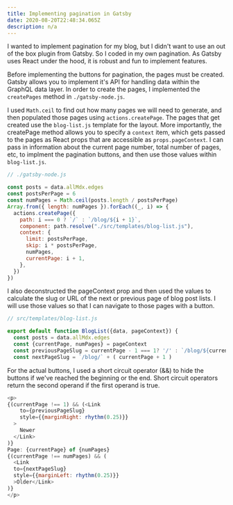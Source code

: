 ```yaml
---
title: Implementing pagination in Gatsby
date: 2020-08-20T22:48:34.065Z
description: n/a
---
```

I wanted to implement pagination for my blog, but I didn't want to use an out of the box plugin from Gatsby. So I coded in my own pagination. As Gatsby uses React under the hood, it is robust and fun to implement features.

Before implementing the buttons for pagination, the pages must be created. Gatsby allows you to implement it's API for handling data within the GraphQL data layer. In order to create the pages, I implemented the `createPages` method in `./gatsby-node.js`.  

I used `Math.ceil` to find out how many pages we will need to generate, and then populated those pages using `actions.createPage`. The pages that get created use the `blog-list.js` template for the layout. More importantly, the createPage method allows you to specify a `context` item, which gets passed to the pages as React props that are accessible as `props.pageContext`. I can pass in information about the current page number, total number of pages, etc, to implment the pagination buttons, and then use those values within `blog-list.js`. 

```javascript
// ./gatsby-node.js

const posts = data.allMdx.edges
const postsPerPage = 6
const numPages = Math.ceil(posts.length / postsPerPage)
Array.from({ length: numPages }).forEach((_, i) => {
  actions.createPage({
    path: i === 0 ? `/` : `/blog/${i + 1}`,
    component: path.resolve("./src/templates/blog-list.js"),
    context: {
      limit: postsPerPage,
      skip: i * postsPerPage,
      numPages,
      currentPage: i + 1,
    },
  })
})
```

I also deconstructed the pageContext prop and then used the values to calculate the slug or URL of the next or previous page of blog post lists.  I will use those values so that I can navigate to those pages with a button.

```javascript
// src/templates/blog-list.js

export default function BlogList({data, pageContext}) {
  const posts = data.allMdx.edges
  const {currentPage, numPages} = pageContext
  const previousPageSlug = currentPage - 1 === 1? '/' : `/blog/${currentPage - 1}`
  const nextPageSlug = `/blog/` + ( currentPage + 1 )
```

For the actual buttons, I used a short circuit operator (&&) to hide the buttons if we've reached the beginning or the end. Short circuit operators return the second operand if the first operand is true.

```javascript
<p>
{(currentPage !== 1) && (<Link
    to={previousPageSlug}
    style={{marginRight: rhythm(0.25)}}
  >
    Newer
  </Link>
)}
Page: {currentPage} of {numPages}
{(currentPage !== numPages) && (
  <Link 
  to={nextPageSlug}
  style={{marginLeft: rhythm(0.25)}}
  >Older</Link>
)}
</p>
```